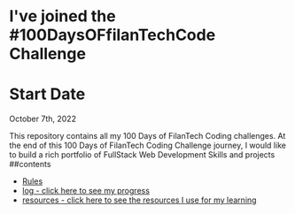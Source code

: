 # I've joined the #100DaysOFfilanTechCode Challenge

# Start Date

October 7th, 2022

This repository contains all my 100 Days of FilanTech Coding challenges. At the end of this 100 Days of FilanTech Coding Challenge journey, I would like to build a rich portfolio of FullStack Web Development Skills and projects
##contents

* [Rules](rules.md)
* [log - click here to see my progress](log.md)
* [resources - click here to see the resources I use for my learning](resources.md)